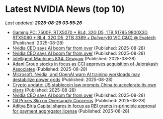 # Latest NVIDIA News (top 10)
_Last updated: **2025-08-29 03:55:26**_

- [Gaming PC: 7500F, RTX5070 + BL4, 32G D5, 1TB $1795 9800X3D, RTX5080 + BL4, 32G D5, 2TB $3389 + Delivery ($0 VIC C&C) @ Evatech](https://www.ozbargain.com.au/node/921731) (Published: 2025-08-28)
- [Nvidia CEO says AI boom far from over](https://www.thehindubusinessline.com/info-tech/nvidia-ceo-says-ai-boom-far-from-over/article69983113.ece) (Published: 2025-08-28)
- [Nvidia CEO says AI boom far from over](https://biztoc.com/x/4142db179a57bd6b) (Published: 2025-08-28)
- [Intelligent Machines 834: Gewgaw](https://twit.tv/shows/intelligent-machines/episodes/834) (Published: 2025-08-28)
- [Adani Group stocks in focus as CCI approves acquisition of Jaiprakash Associates](https://economictimes.indiatimes.com/markets/stocks/news/adani-group-stocks-in-focus-as-cci-approves-acquisition-of-jaiprakash-associates/articleshow/123554802.cms) (Published: 2025-08-28)
- [Microsoft, Nvidia, and OpenAI warn AI training workloads may destabilize power grids](https://www.digitimes.com/news/a20250827PD207/microsoft-openai-nvidia-training-data.html) (Published: 2025-08-28)
- [Crypto update: US stablecoin law prompts China to accelerate its own plans](https://coinjournal.net/news/us-stablecoin-law-prompts-china-to-accelerate-its-own-plans/) (Published: 2025-08-28)
- [Nvidia CEO says AI boom far from over](https://www.livemint.com/companies/company-results/nvidia-ceo-says-ai-boom-far-from-over-11756350121004.html) (Published: 2025-08-28)
- [Oil Prices Slip on Oversupply Concerns](https://oilprice.com/Latest-Energy-News/World-News/Oil-Prices-Slip-on-Oversupply-Concerns.html) (Published: 2025-08-28)
- [Aditya Birla Capital shares in focus as RBI grants in-principle approval for payment aggregator license](https://economictimes.indiatimes.com/markets/stocks/news/aditya-birla-capital-shares-in-focus-as-rbi-grants-in-principle-approval-for-payment-aggregator-license/articleshow/123554613.cms) (Published: 2025-08-28)
